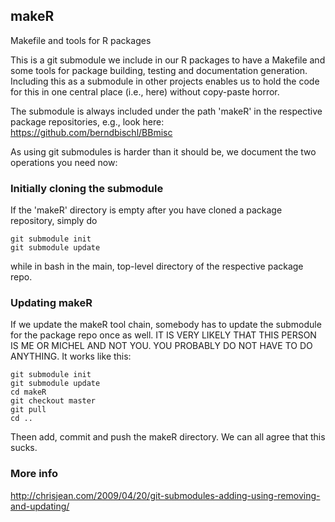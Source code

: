 ## makeR

Makefile and tools for R packages

This is a git submodule we include in our R packages to have a Makefile and some tools for package building, testing and documentation generation. Including this as a submodule in other projects enables us to hold the code for this in one central place (i.e., here) without copy-paste horror. 

The submodule is always included under the path 'makeR' in the respective package repositories, e.g., look here:
https://github.com/berndbischl/BBmisc

As using git submodules is harder than it should be, we document the two operations you need now:

### Initially cloning the submodule

If the 'makeR' directory is empty after you have cloned a package repository, simply do 

```
git submodule init
git submodule update
```

while in bash in the main, top-level directory of the respective package repo.

### Updating makeR

If we update the makeR tool chain, somebody has to update the submodule for the package repo once as well. 
IT IS VERY LIKELY THAT THIS PERSON IS ME OR MICHEL AND NOT YOU. YOU PROBABLY DO NOT HAVE TO DO ANYTHING. 
It works like this: 

```
git submodule init
git submodule update
cd makeR
git checkout master
git pull
cd ..
```

Theen add, commit and push the makeR directory. We can all agree that this sucks.

### More info

http://chrisjean.com/2009/04/20/git-submodules-adding-using-removing-and-updating/










